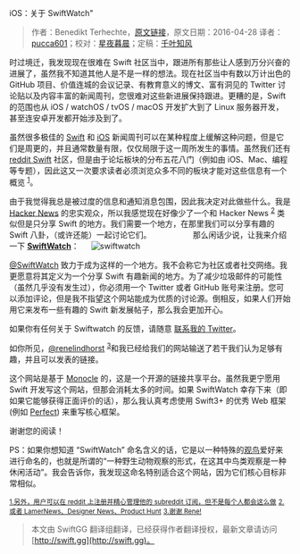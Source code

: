 iOS：关于 SwiftWatch"

> 作者：Benedikt Terhechte，[原文链接](http://appventure.me/2016/04/28/swiftwatch/)，原文日期：2016-04-28
> 译者：[pucca601](http://weibo.com/601pucca)；校对：[星夜暮晨](http://www.jianshu.com/users/ef1058d2d851)；定稿：[千叶知风](http://weibo.com/xiaoxxiao)
  









时过境迁，我发现现在很难在 Swift 社区当中，跟进所有那些让人感到万分兴奋的进展了，虽然我不知道其他人是不是一样的想法。现在社区当中有数以万计出色的 GitHub 项目、价值连城的会议记录、有教育意义的博文、富有洞见的 Twitter 讨论贴以及内容丰富的新闻周刊，您很难对这些新进展保持跟进。更糟的是，Swift 的范围也从 iOS / watchOS / tvOS / macOS 开发扩大到了 Linux 服务器开发，甚至连安卓开发都开始涉及到了。



虽然很多极佳的 [Swift](https://twitter.com/SwiftSandbox) 和 [iOS](https://iosdevweekly.com/issues/245?#start) 新闻周刊可以在某种程度上缓解这种问题，但是它们是周更的，并且通常数量有限，仅仅局限于这一周所发生的事情。虽然我们还有 [reddit Swift](https://www.reddit.com/r/swift/) 社区，但是由于论坛板块的分布五花八门（例如由 iOS、Mac、编程等专题），因此这又一次要求读者必须浏览众多不同的板块才能对这些信息有一个概览 <sup id="fnref1"><a href="#fn1" rel="footnote">1</a></sup>。

由于我觉得我总是被过度的信息和通知消息包围，因此我决定对此做些什么。我是 [Hacker News](http://news.ycombinator.com/) 的忠实观众，所以我感觉现在好像少了一个和 Hacker News <sup id="fnref2"><a href="#fn2" rel="footnote">2</a></sup> 类似但是只分享 Swift 的地方。我们需要一个地方，在那里我们可以分享有趣的 Swift 八卦，（或许还能）一起讨论它们。　　 　　
　
那么闲话少说，让我来介绍一下 [**SwiftWatch**](http://swiftwatch.net/)：
　
![swiftwatch](https://swift.gg/img/articles/swiftwatch/swiftwatch@2x.png1463706021.3315504)


[@SwiftWatch](http://swiftwatch.net/) 致力于成为这样的一个地方。我不会称它为社区或者社交网络。我更愿意将其定义为一个分享 Swift 有趣新闻的地方。为了减少垃圾邮件的可能性（虽然几乎没有发生过），你必须用一个 Twitter 或者 GitHub 账号来注册。您可以添加评论，但是我不指望这个网站能成为优质的讨论源。倒相反，如果人们开始用它来发布一些有趣的 Swift 新发展帖子，那么我会更加开心。

如果你有任何关于 Swiftwatch 的反馈，请随意 [联系我的 Twitter](http://swiftwatch.net/)。

如你所见，[@renelindhorst](https://twitter.com/renelindhorst) <sup id="fnref3"><a href="#fn3" rel="footnote">3</a></sup>和我已经给我们的网站输送了若干我们认为足够有趣，并且可以发表的链接。

这个网站是基于 [Monocle](http://monocle.io/) 的，这是一个开源的链接共享平台。虽然我更宁愿用 Swift 开发写这个网站，但那会消耗太多的时间。如果 SwiftWatch 幸存下来（即如果它能够获得正面评价的话），那么我认真考虑使用 Swift3+ 的优秀 Web 框架(例如 [Perfect](https://github.com/PerfectlySoft/Perfect)) 来重写核心框架。

谢谢您的阅读！

PS：如果你想知道 “SwiftWatch” 命名含义的话，它是以一种特殊的[观鸟](https://en.wikipedia.org/wiki/Birdwatching)爱好来进行命名的，也就是所谓的“一种野生动物观察的形式，在这其中鸟类观察是一种休闲活动”。我会告诉你，我发现这命名特别适合这个网站，因为它们核心目标非常相似。

<small><a id="fn1" href="#fnref1" rev="footnote">1.另外，用户可以在 reddit 上注册并精心管理他的 subreddit 订阅，但不是每个人都会这么做</a></small>
<small><a id="fn2" href="#fnref2" rev="footnote">2.或者 LamerNews、Designer News、Product Hunt</a></small>
<small><a id="fn3" href="#fnref3" rev="footnote">3.谢谢 Rene!</a></small>
> 本文由 SwiftGG 翻译组翻译，已经获得作者翻译授权，最新文章请访问 [http://swift.gg](http://swift.gg)。
